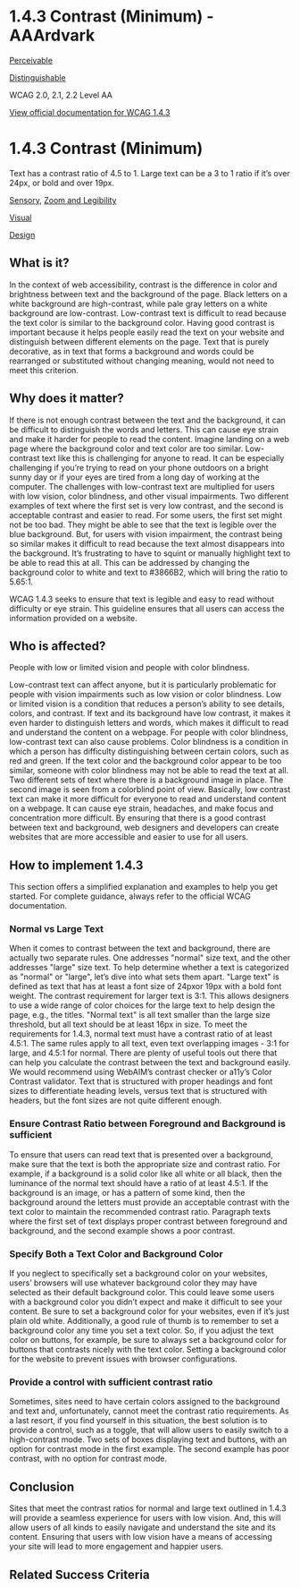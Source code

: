 # 1.4.3 Contrast (Minimum) - AAArdvark

[Perceivable](https://aaardvarkaccessibility.com/wcag-principle/perceivable/)

[Distinguishable](https://aaardvarkaccessibility.com/wcag-guideline/distinguishable/)

WCAG 2.0, 2.1, 2.2
Level AA

[View official documentation for WCAG 1.4.3](https://www.w3.org/WAI/WCAG22/Understanding/contrast-minimum.html)

# 1.4.3 Contrast (Minimum)

Text has a contrast ratio of 4.5 to 1. Large text can be a 3 to 1 ratio if it’s over 24px, or bold and over 19px.

[Sensory](https://aaardvarkaccessibility.com/wcag-theme/sensory/), [Zoom and Legibility](https://aaardvarkaccessibility.com/wcag-theme/zoom-and-legibility/) 

 

[Visual](https://aaardvarkaccessibility.com/wcag-disability/visual/) 

 

[Design](https://aaardvarkaccessibility.com/wcag-responsibility/design/) 

## What is it?

In the context of web accessibility, contrast is the difference in color and brightness between text and the background of the page. Black letters on a white background are high-contrast, while pale gray letters on a white background are low-contrast. Low-contrast text is difficult to read because the text color is similar to the background color. Having good contrast is important because it helps people easily read the text on your website and distinguish between different elements on the page.
Text that is purely decorative, as in text that forms a background and words could be rearranged or substituted without changing meaning, would not need to meet this criterion.

## Why does it matter?

If there is not enough contrast between the text and the background, it can be difficult to distinguish the words and letters. This can cause eye strain and make it harder for people to read the content.
Imagine landing on a web page where the background color and text color are too similar. Low-contrast text like this is challenging for anyone to read. It can be especially challenging if you’re trying to read on your phone outdoors on a bright sunny day or if your eyes are tired from a long day of working at the computer. The challenges with low-contrast text are multiplied for users with low vision, color blindness, and other visual impairments.
Two different examples of text where the first set is very low contrast, and the second is acceptable contrast and easier to read.
For some users, the first set might not be too bad. They might be able to see that the text is legible over the blue background. But, for users with vision impairment, the contrast being so similar makes it difficult to read because the text almost disappears into the background. It’s frustrating to have to squint or manually highlight text to be able to read this at all.
This can be addressed by changing the background color to white and text to #3866B2, which will bring the ratio to 5.65:1.

WCAG 1.4.3 seeks to ensure that text is legible and easy to read without difficulty or eye strain. This guideline ensures that all users can access the information provided on a website.

## Who is affected?

People with low or limited vision and people with color blindness.

Low-contrast text can affect anyone, but it is particularly problematic for people with vision impairments such as low vision or color blindness.
Low or limited vision is a condition that reduces a person’s ability to see details, colors, and contrast. If text and its background have low contrast, it makes it even harder to distinguish letters and words, which makes it difficult to read and understand the content on a webpage.
For people with color blindness, low-contrast text can also cause problems. Color blindness is a condition in which a person has difficulty distinguishing between certain colors, such as red and green. If the text color and the background color appear to be too similar, someone with color blindness may not be able to read the text at all.
Two different sets of text where there is a background image in place. The second image is seen from a colorblind point of view.
Basically, low contrast text can make it more difficult for everyone to read and understand content on a webpage. It can cause eye strain, headaches, and make focus and concentration more difficult. By ensuring that there is a good contrast between text and background, web designers and developers can create websites that are more accessible and easier to use for all users.

## How to implement 1.4.3

This section offers a simplified explanation and examples to help you get started. For complete guidance, always refer to the official WCAG documentation.

### Normal vs Large Text

When it comes to contrast between the text and background, there are actually two separate rules. One addresses "normal" size text, and the other addresses "large" size text. To help determine whether a text is categorized as "normal" or "large", let’s dive into what sets them apart.
"Large text" is defined as text that has at least a font size of 24pxor 19px with a bold font weight. The contrast requirement for larger text is 3:1. This allows designers to use a wide range of color choices for the large text to help design the page, e.g., the titles.
"Normal text" is all text smaller than the large size threshold, but all text should be at least 16px in size. To meet the requirements for 1.4.3, normal text must have a contrast ratio of at least 4.5:1.
The same rules apply to all text, even text overlapping images - 3:1 for large, and 4.5:1 for normal.
There are plenty of useful tools out there that can help you calculate the contrast between the text and background easily. We would recommend using WebAIM’s contrast checker or a11y’s Color Contrast validator.
Text that is structured with proper headings and font sizes to differentiate heading levels, versus text that is structured with headers, but the font sizes are not quite different enough.
### Ensure Contrast Ratio between Foreground and Background is sufficient

To ensure that users can read text that is presented over a background, make sure that the text is both the appropriate size and contrast ratio. For example, if a background is a solid color like all white or all black, then the luminance of the normal text should have a ratio of at least 4.5:1.
If the background is an image, or has a pattern of some kind, then the background around the letters must provide an acceptable contrast with the text color to maintain the recommended contrast ratio.
Paragraph texts where the first set of text displays proper contrast between foreground and background, and the second example shows a poor contrast.
### Specify Both a Text Color and Background Color

If you neglect to specifically set a background color on your websites, users’ browsers will use whatever background color they may have selected as their default background color. This could leave some users with a background color you didn’t expect and make it difficult to see your content. Be sure to set a background color for your websites, even if it’s just plain old white.
Additionally, a good rule of thumb is to remember to set a background color any time you set a text color. So, if you adjust the text color on buttons, for example, be sure to always set a background color for buttons that contrasts nicely with the text color.
Setting a background color for the website to prevent issues with browser configurations.
### Provide a control with sufficient contrast ratio

Sometimes, sites need to have certain colors assigned to the background and text and, unfortunately, cannot meet the contrast ratio requirements. As a last resort, if you find yourself in this situation, the best solution is to provide a control, such as a toggle, that will allow users to easily switch to a high-contrast mode.
Two sets of boxes displaying text and buttons, with an option for contrast mode in the first example. The second example has poor contrast, with no option for contrast mode.

## Conclusion

Sites that meet the contrast ratios for normal and large text outlined in 1.4.3 will provide a seamless experience for users with low vision. And, this will allow users of all kinds to easily navigate and understand the site and its content. Ensuring that users with low vision have a means of accessing your site will lead to more engagement and happier users.

## Related Success Criteria


